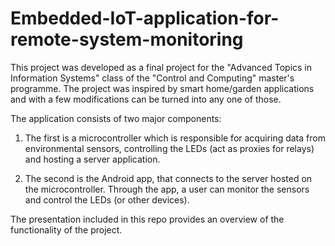# Embedded-IoT-application-for-remote-system-monitoring

This project was developed as a final project for the "Advanced Topics in Information Systems" class of the "Control and Computing" master's programme. The project was inspired by smart home/garden applications and with a few modifications can be turned into any one of those.


The application consists of two major components:

1) The first is a microcontroller which is responsible for acquiring data from environmental sensors, controlling the LEDs (act as proxies for relays) and hosting a server application. 

2) The second is the Android app, that connects to the server hosted on the microcontroller. Through the app, a user can monitor the sensors and control the LEDs (or other devices).

The presentation included in this repo provides an overview of the functionality of the project.

